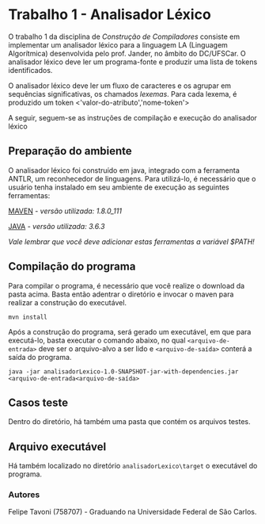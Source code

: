 # Trabalho 1 - Analisador Léxico

O trabalho 1 da disciplina de *Construção de Compiladores* consiste em implementar um analisador léxico para a linguagem LA (Linguagem Algorítmica) desenvolvida pelo prof. Jander, no âmbito do DC/UFSCar. O analisador léxico deve ler um programa-fonte e produzir uma lista de tokens identificados.

O analisador léxico deve ler um fluxo de caracteres e os agrupar em sequências significativas, os chamados *lexemas*. Para cada lexema, é produzido um token <'valor-do-atributo','nome-token'>

A seguir, seguem-se as instruções de compilação e execução do analisador léxico

## Preparação do ambiente

O analisador léxico foi construído em java, integrado com a ferramenta ANTLR, um reconhecedor de linguagens. Para utilizá-lo, é necessário que o usuário tenha instalado em seu ambiente de execução as seguintes ferramentas:

[MAVEN](https://maven.apache.org/) - *versão utilizada: 1.8.0_111*

[JAVA](https://www.java.com/pt-BR/) - *versão utilizada: 3.6.3*

*Vale lembrar que você deve adicionar estas ferramentas a variável $PATH!*

## Compilação do programa

Para compilar o programa, é necessário que você realize o download da pasta acima. Basta então adentrar o diretório e invocar o maven para realizar a construção do executável.

`mvn install`

Após a construção do programa, será gerado um executável, em que para executá-lo, basta executar o comando abaixo, no qual `<arquivo-de-entrada>` deve ser o arquivo-alvo a ser lido e `<arquivo-de-saída>` conterá a saída do programa.

`java -jar analisadorLexico-1.0-SNAPSHOT-jar-with-dependencies.jar <arquivo-de-entrada<arquivo-de-saída>`

## Casos teste

Dentro do diretório, há também uma pasta que contém os arquivos testes.

## Arquivo executável

Há também localizado no diretório `analisadorLexico\target` o executável do programa.

### Autores

Felipe Tavoni (758707) - Graduando na Universidade Federal de São Carlos.

